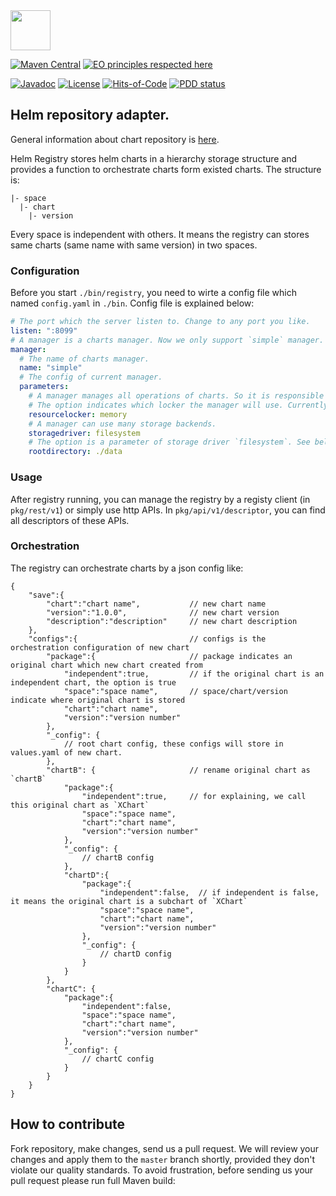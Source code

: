 <img src="https://www.artipie.com/logo.svg" width="64px" height="64px"/>

[![Maven Central](https://img.shields.io/maven-central/v/com.artipie/helm-adapter.svg)](https://maven-badges.herokuapp.com/maven-central/com.artipie/helm-adapter)
[![EO principles respected here](https://www.elegantobjects.org/badge.svg)](https://www.elegantobjects.org)

[![Javadoc](http://www.javadoc.io/badge/com.artipie/helm-adapter.svg)](http://www.javadoc.io/doc/com.artipie/helm-adapter)
[![License](https://img.shields.io/badge/license-MIT-green.svg)](https://github.com/artipie/helm-adapter/blob/master/LICENSE.txt)
[![Hits-of-Code](https://hitsofcode.com/github/artipie/helm-adapter)](https://hitsofcode.com/view/github/artipie/helm-adapter)
[![PDD status](http://www.0pdd.com/svg?name=artipie/helm-adapter)](http://www.0pdd.com/p?name=artipie/helm-adapter)

## Helm repository adapter.

General information about chart repository is [here](https://helm.sh/docs/topics/chart_repository/).

Helm Registry stores helm charts in a hierarchy storage structure and provides a function to orchestrate charts form existed charts. The structure is:
```
|- space
  |- chart
    |- version
```

Every space is independent with others. It means the registry can stores same charts (same name with same version) in two spaces.


### Configuration
Before you start `./bin/registry`, you need to wirte a config file which named `config.yaml` in `./bin`.
Config file is explained below:
```yaml
# The port which the server listen to. Change to any port you like.
listen: ":8099"
# A manager is a charts manager. Now we only support `simple` manager.
manager:
  # The name of charts manager.
  name: "simple"
  # The config of current manager.
  parameters:
    # A manager manages all operations of charts. So it is responsible for sync read and write operationgs.
    # The option indicates which locker the manager will use. Currently we provide a `memory` locker.
    resourcelocker: memory
    # A manager can use many storage backends.
    storagedriver: filesystem
    # The option is a parameter of storage driver `filesystem`. See below `Storage Backends`
    rootdirectory: ./data
```

### Usage
After registry running, you can manage the registry by a registy client (in `pkg/rest/v1`) or simply use http APIs.
In `pkg/api/v1/descriptor`, you can find all descriptors of these APIs.

### Orchestration
The registry can orchestrate charts by a json config like:
```
{
    "save":{
        "chart":"chart name",           // new chart name
        "version":"1.0.0",              // new chart version
        "description":"description"     // new chart description
    },
    "configs":{                         // configs is the orchestration configuration of new chart
        "package":{                     // package indicates an original chart which new chart created from
            "independent":true,         // if the original chart is an independent chart, the option is true
            "space":"space name",       // space/chart/version indicate where original chart is stored
            "chart":"chart name",
            "version":"version number"
        },
        "_config": {
            // root chart config, these configs will store in values.yaml of new chart.
        },
        "chartB": {                     // rename original chart as `chartB`
            "package":{
                "independent":true,     // for explaining, we call this original chart as `XChart`
                "space":"space name",
                "chart":"chart name",
                "version":"version number"
            },
            "_config": {
                // chartB config
            },
            "chartD":{
                "package":{
                    "independent":false,  // if independent is false, it means the original chart is a subchart of `XChart`
                    "space":"space name",
                    "chart":"chart name",
                    "version":"version number"
                },
                "_config": {
                    // chartD config
                }
            }
        },
        "chartC": {
            "package":{
                "independent":false,
                "space":"space name",
                "chart":"chart name",
                "version":"version number"
            },
            "_config": {
                // chartC config
            }
        }
    }
}

```

## How to contribute

Fork repository, make changes, send us a pull request. We will review
your changes and apply them to the `master` branch shortly, provided
they don't violate our quality standards. To avoid frustration, before
sending us your pull request please run full Maven build:

